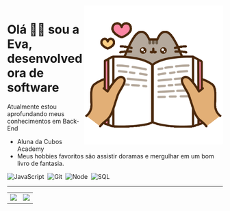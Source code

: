 <img src = "gifcat.gif" width = "325px" align = "right">

# Olá 🙋‍♀️ sou a Eva, desenvolvedora de software

Atualmente estou aprofundando meus conhecimentos em Back-End
- Aluna da Cubos Academy 
- Meus hobbies favoritos são assistir doramas e mergulhar em um bom livro de fantasia.

<div>
<img src = "https://cdn.jsdelivr.net/gh/devicons/devicon/icons/javascript/javascript-original.svg" title="JavaScript" alt="JavaScript" width="40" height="40"/>&nbsp;
<img src= "https://cdn.jsdelivr.net/gh/devicons/devicon/icons/git/git-plain-wordmark.svg"
title="Git" alt="Git" width="40" height="40"/>&nbsp;
<img src="https://cdn.jsdelivr.net/gh/devicons/devicon/icons/nodejs/nodejs-plain-wordmark.svg"
title="Node" alt="Node" width="40" height="40"/>&nbsp;
<img src="https://cdn.jsdelivr.net/gh/devicons/devicon/icons/postgresql/postgresql-original-wordmark.svg"
title="SQL" alt="SQL" width="40" height="40"/>&nbsp; 
  </div>
  
---

<table>
<tr>
  
<td>
<img src="https://github-readme-stats.vercel.app/api/top-langs/?username=AlziraEva&layout=compact&langs_count=7&theme=dracula"/>
</td> 
  
<td>
<img  src="https://github-readme-stats.vercel.app/api?username=AlziraEva&show_icons=true&theme=dracula&include_all_commits=true&count_private=true"/>
</td>
</tr>
</table>


